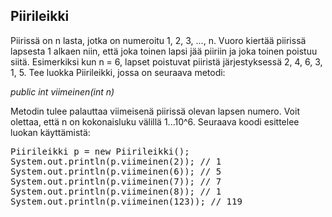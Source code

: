 ## Piirileikki ##

Piirissä on n lasta, jotka on numeroitu 1, 2, 3, ..., n. Vuoro kiertää piirissä lapsesta 1 alkaen niin, että joka toinen lapsi jää piiriin ja joka toinen poistuu siitä. Esimerkiksi kun n = 6, lapset poistuvat piiristä järjestyksessä 2, 4, 6, 3, 1, 5.
Tee luokka Piirileikki, jossa on seuraava metodi:

<em>public int viimeinen(int n)</em>

Metodin tulee palauttaa viimeisenä piirissä olevan lapsen numero. Voit olettaa, että n on kokonaisluku välillä 1...10^6.
Seuraava koodi esittelee luokan käyttämistä:

<pre>Piirileikki p = new Piirileikki();
System.out.println(p.viimeinen(2)); // 1
System.out.println(p.viimeinen(6)); // 5
System.out.println(p.viimeinen(7)); // 7
System.out.println(p.viimeinen(8)); // 1
System.out.println(p.viimeinen(123)); // 119</pre>
